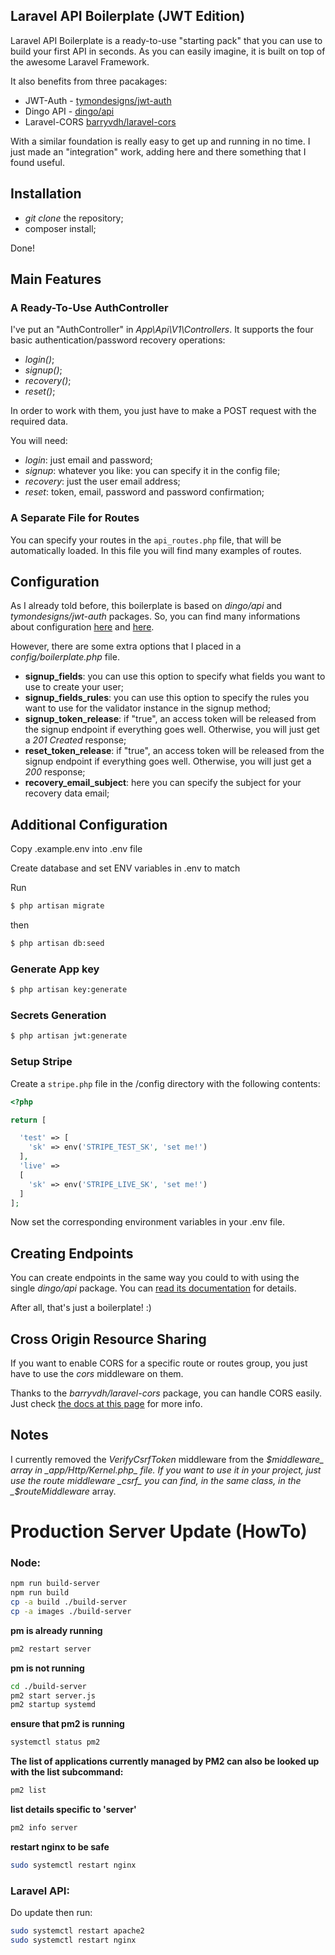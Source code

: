 ## Laravel API Boilerplate (JWT Edition)

Laravel API Boilerplate is a ready-to-use "starting pack" that you can use to build your first API in seconds. As you can easily imagine, it is built on top of the awesome Laravel Framework.

It also benefits from three pacakages:

* JWT-Auth - [tymondesigns/jwt-auth](https://github.com/tymondesigns/jwt-auth)
* Dingo API - [dingo/api](https://github.com/dingo/api)
* Laravel-CORS [barryvdh/laravel-cors](http://github.com/barryvdh/laravel-cors)

With a similar foundation is really easy to get up and running in no time. I just made an "integration" work, adding here and there something that I found useful.

## Installation

* _git clone_ the repository;
* composer install;

Done!

## Main Features

### A Ready-To-Use AuthController

I've put an "AuthController" in _App\Api\V1\Controllers_. It supports the four basic authentication/password recovery operations:

* _login()_;
* _signup()_;
* _recovery()_;
* _reset()_;

In order to work with them, you just have to make a POST request with the required data.

You will need:

* _login_: just email and password;
* _signup_: whatever you like: you can specify it in the config file;
* _recovery_: just the user email address;
* _reset_: token, email, password and password confirmation;

### A Separate File for Routes

You can specify your routes in the `api_routes.php` file, that will be automatically loaded. In this file you will find many examples of routes.


## Configuration

As I already told before, this boilerplate is based on _dingo/api_ and _tymondesigns/jwt-auth_ packages. So, you can find many informations about configuration <a href="https://github.com/tymondesigns/jwt-auth/wiki/Configuration" target="_blank">here</a> and <a href="https://github.com/dingo/api/wiki/Configuration">here</a>.

However, there are some extra options that I placed in a _config/boilerplate.php_ file.

* **signup_fields**: you can use this option to specify what fields you want to use to create your user;
* **signup_fields_rules**: you can use this option to specify the rules you want to use for the validator instance in the signup method;
* **signup_token_release**: if "true", an access token will be released from the signup endpoint if everything goes well. Otherwise, you will just get a _201 Created_ response;
* **reset_token_release**: if "true", an access token will be released from the signup endpoint if everything goes well. Otherwise, you will just get a _200_ response;
* **recovery_email_subject**: here you can specify the subject for your recovery data email;

## Additional Configuration

Copy .example.env into .env file

Create database and set ENV variables in .env to match

Run 
```bash
$ php artisan migrate
```
then
```bash
$ php artisan db:seed
```

### Generate App key

```bash
$ php artisan key:generate
```

### Secrets Generation

```bash
$ php artisan jwt:generate
```

### Setup Stripe

Create a `stripe.php` file in the /config directory with the following contents:

```php
<?php

return [

  'test' => [
    'sk' => env('STRIPE_TEST_SK', 'set me!')
  ],
  'live' =>
  [
    'sk' => env('STRIPE_LIVE_SK', 'set me!')
  ]
];
```

Now set the corresponding environment variables in your .env file.

## Creating Endpoints

You can create endpoints in the same way you could to with using the single _dingo/api_ package. You can <a href="https://github.com/dingo/api/wiki/Creating-API-Endpoints" target="_blank">read its documentation</a> for details.

After all, that's just a boilerplate! :)

## Cross Origin Resource Sharing

If you want to enable CORS for a specific route or routes group, you just have to use the _cors_ middleware on them.

Thanks to the _barryvdh/laravel-cors_ package, you can handle CORS easily. Just check <a href="https://github.com/barryvdh/laravel-cors" target="_blank">the docs at this page</a> for more info.

## Notes

I currently removed the _VerifyCsrfToken_ middleware from the _$middleware_ array in _app/Http/Kernel.php_ file. If you want to use it in your project, just use the route middleware _csrf_ you can find, in the same class, in the _$routeMiddleware_ array.

# Production Server Update (HowTo)

### Node: 

```bash
npm run build-server
npm run build
cp -a build ./build-server
cp -a images ./build-server
```
**pm is already running**
```bash
pm2 restart server
```
**pm is not running**
```bash
cd ./build-server
pm2 start server.js
pm2 startup systemd
```
**ensure that pm2 is running**
```bash
systemctl status pm2
```
**The list of applications currently managed by PM2 can also be looked up with the list subcommand:**
```bash
pm2 list
```
**list details specific to 'server'**
```bash
pm2 info server
```
**restart nginx to be safe**
```bash
sudo systemctl restart nginx
```

### Laravel API:

Do update then run: 
```bash
sudo systemctl restart apache2
sudo systemctl restart nginx
```
